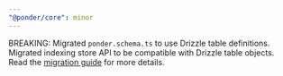 ```yaml
---
"@ponder/core": minor
---
```


BREAKING: Migrated `ponder.schema.ts` to use Drizzle table definitions. Migrated indexing store API to be compatible with Drizzle table objects. Read the [migration guide](https://ponder-docs-git-kjs-offchain-ponder-sh.vercel.app) for more details.
